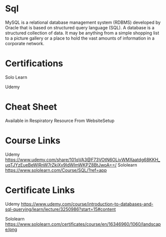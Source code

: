 # Sql

MySQL is a relational database management system (RDBMS) developed by Oracle that is based on structured query language (SQL). A database is a structured collection of data. It may be anything from a simple shopping list to a picture gallery or a place to hold the vast amounts of information in a corporate network.

# Certifications

Solo Learn

Udemy

# Cheat Sheet
Available in Respiratory
Resource From WebsiteSetup

# Course Links

Udemy 
https://www.udemy.com/share/101qVA3@F73VOtN6OLivWMXaatdg68KKH_uqTJYzEueBeWIRnW7rZkiXv9IdWlmWKPZ8BtJwoA==/
Sololearn
https://www.sololearn.com/Course/SQL/?ref=app
# Certificate Links

Udemy
https://www.udemy.com/course/introduction-to-databases-and-sql-querying/learn/lecture/3250986?start=15#content


Sololearn 
https://www.sololearn.com/certificates/course/en/16346960/1060/landscape/png
